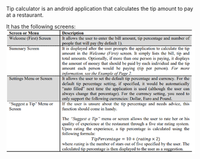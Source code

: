 Tip calculator is an android application that calculates the tip amount to pay at a restaurant.

It has the following screens: 
<img src="./classscreenshot.png"/>